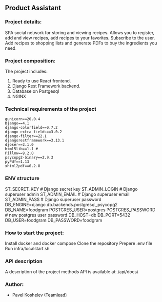 ## Product Assistant

### Project details:

SPA social network for storing and viewing recipes. Allows you to register, add and view recipes, add recipes to your favorites. Subscribe to the user. Add recipes to shopping lists and generate PDFs to buy the ingredients you need.

### Project composition:

The project includes:

1. Ready to use React frontend.
2. Django Rest Framework backend.
3. Database on Postgesql
4. NGINX


### Technical requirements of the project


```
gunicorn==20.0.4
Django==4.1
django-colorfield==0.7.2
django-extra-fields==3.0.2
django-filter==22.1
djangorestframework==3.13.1
djoser==2.1.0
html5lib==1.1 #
Pillow==9.2.0
psycopg2-binary==2.9.3
pyPdf==1.13
xhtml2pdf==0.2.8
```

### ENV structure

ST_SECRET_KEY # Django secret key
ST_ADMIN_LOGIN # Django superuser admin
ST_ADMIN_EMAIL # Django superuser email
ST_ADMIN_PASS # Django superuser password
DB_ENGINE=django.db.backends.postgresql_psycopg2
DB_NAME=foodgram
POSTGRES_USER=postgres
POSTGRES_PASSWORD # new postgres user password
DB_HOST=db
DB_PORT=5432
DB_USER=foodgram
DB_PASSWORD=foodgram

### How to start the project:

Install docker and docker compose
Clone the repository
Prepere .env file
Run infra/localstart.sh


### API description

A description of the project methods API is available at: /api/docs/

### Author:

* Pavel Koshelev (Teamlead)
